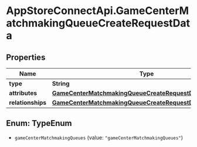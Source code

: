 # AppStoreConnectApi.GameCenterMatchmakingQueueCreateRequestData

## Properties

Name | Type | Description | Notes
------------ | ------------- | ------------- | -------------
**type** | **String** |  | 
**attributes** | [**GameCenterMatchmakingQueueCreateRequestDataAttributes**](GameCenterMatchmakingQueueCreateRequestDataAttributes.md) |  | 
**relationships** | [**GameCenterMatchmakingQueueCreateRequestDataRelationships**](GameCenterMatchmakingQueueCreateRequestDataRelationships.md) |  | 



## Enum: TypeEnum


* `gameCenterMatchmakingQueues` (value: `"gameCenterMatchmakingQueues"`)




